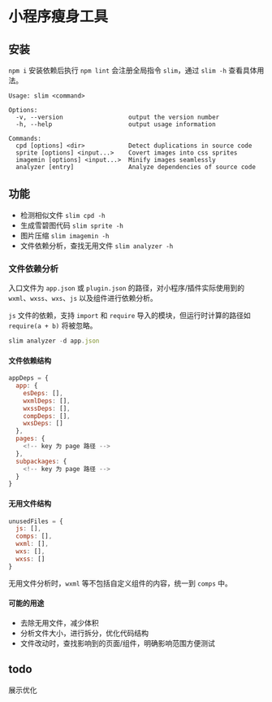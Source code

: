 # 小程序瘦身工具

## 安装

`npm i` 安装依赖后执行 `npm lint` 会注册全局指令 `slim`，通过 `slim -h` 查看具体用法。

```
Usage: slim <command>

Options:
  -v, --version                  output the version number
  -h, --help                     output usage information

Commands:
  cpd [options] <dir>            Detect duplications in source code
  sprite [options] <input...>    Covert images into css sprites
  imagemin [options] <input...>  Minify images seamlessly
  analyzer [entry]               Analyze dependencies of source code
```

## 功能

* 检测相似文件 `slim cpd -h`
* 生成雪碧图代码  `slim sprite -h`
* 图片压缩 `slim imagemin -h`
* 文件依赖分析，查找无用文件 `slim analyzer -h`

### 文件依赖分析

入口文件为 `app.json` 或 `plugin.json` 的路径，对小程序/插件实际使用到的 `wxml`、`wxss`、`wxs`、`js` 以及组件进行依赖分析。

`js` 文件的依赖，支持 `import` 和 `require` 导入的模块，但运行时计算的路径如 `require(a + b)` 将被忽略。

```js
slim analyzer -d app.json
```

#### 文件依赖结构

```js
appDeps = {
  app: {
    esDeps: [],
    wxmlDeps: [],
    wxssDeps: [],
    compDeps: [],
    wxsDeps: []
  },
  pages: {
    <!-- key 为 page 路径 -->
  },
  subpackages: {
    <!-- key 为 page 路径 -->
  }
}
```

#### 无用文件结构

```js
unusedFiles = {
  js: [],
  comps: [],
  wxml: [],
  wxs: [],
  wxss: []
}
```

无用文件分析时，`wxml` 等不包括自定义组件的内容，统一到 `comps` 中。


#### 可能的用途

* 去除无用文件，减少体积
* 分析文件大小，进行拆分，优化代码结构
* 文件改动时，查找影响到的页面/组件，明确影响范围方便测试

## todo
 
展示优化